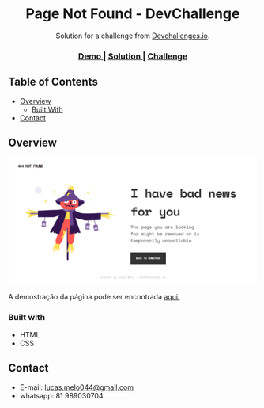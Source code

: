 <h1 align="center">Page Not Found - DevChallenge</h1>

<div align="center">
   Solution for a challenge from  <a href="http://devchallenges.io" target="_blank">Devchallenges.io</a>.
</div>

<div align="center">
  <h3>
    <a href="https://lucasmelosilva.github.io/page-404-devchallenges/">
      Demo
    </a>
    <span> | </span>
    <a href="https://github.com/lucasmelosilva/page-404-devchallenges">
      Solution
    </a>
    <span> | </span>
    <a href="https://devchallenges.io/challenges/wBunSb7FPrIepJZAg0sY">
      Challenge
    </a>
  </h3>
</div>

## Table of Contents

- [Overview](#overview)
  - [Built With](#built-with)
- [Contact](#contact)



## Overview

![screnshot](./preview-page.png)

A demostração da página pode ser encontrada [aqui.](https://lucasmelosilva.github.io/page-404-devchallenges/)

### Built with

- HTML
- CSS

## Contact

- E-mail: lucas.melo044@gmail.com
- whatsapp: 81 989030704
